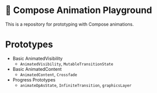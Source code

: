 # 🧢 Compose Animation Playground

This is a repository for prototyping with Compose animations.

# Prototypes

- Basic AnimatedVisibility
  - `AnimatedVisibility`, `MutableTransitionState`
- Basic AnimatedContent
  - `AnimatedContent`, `Crossfade`
- Progress Prototypes
  - `animateDpAsState`, `InfiniteTransition`, `graphicsLayer`
